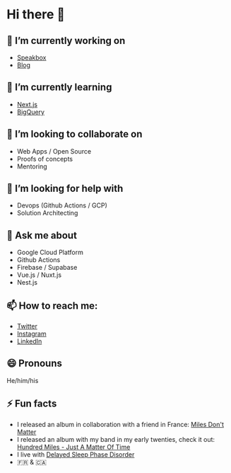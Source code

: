 # Hi there 👋

## 🔭 I’m currently working on

- [Speakbox](https://speakbox.ca)
- [Blog](https://valentinprugnaud.dev)

## 🌱 I’m currently learning

- [Next.js](https://nextjs.org/)
- [BigQuery](https://cloud.google.com/bigquery)

## 👯 I’m looking to collaborate on

- Web Apps / Open Source
- Proofs of concepts
- Mentoring

## 🤔 I’m looking for help with

- Devops (Github Actions / GCP)
- Solution Architecting

## 💬 Ask me about

- Google Cloud Platform
- Github Actions
- Firebase / Supabase
- Vue.js / Nuxt.js
- Nest.js

## 📫 How to reach me:

- [Twitter](https://twitter.com/valentinprgnd)
- [Instagram](https://instagram.com/valentinprugnd)
- [LinkedIn](https://linkedin.com/in/valentinprugnaud)

## 😄 Pronouns

He/him/his

## ⚡ Fun facts

- I released an album in collaboration with a friend in France: [Miles Don't Matter](https://music.apple.com/us/album/miles-dont-matter/1692916821)
- I released an album with my band in my early twenties, check it out: [Hundred Miles - Just A Matter Of Time](https://music.apple.com/us/album/just-a-matter-of-time/1627098910)
- I live with [Delayed Sleep Phase Disorder](https://en.wikipedia.org/wiki/Delayed_sleep_phase_disorder)
- 🇫🇷 & 🇨🇦
